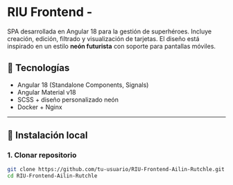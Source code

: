 # RIU Frontend - 

SPA desarrollada en Angular 18 para la gestión de superhéroes. Incluye creación, edición, filtrado y visualización de tarjetas. El diseño está inspirado en un estilo **neón futurista** con soporte para pantallas móviles.

## 🚀 Tecnologías

- Angular 18 (Standalone Components, Signals)
- Angular Material v18
- SCSS + diseño personalizado neón
- Docker + Nginx

---

## 🔧 Instalación local

### 1. Clonar repositorio

```bash
git clone https://github.com/tu-usuario/RIU-Frontend-Ailin-Rutchle.git
cd RIU-Frontend-Ailin-Rutchle
